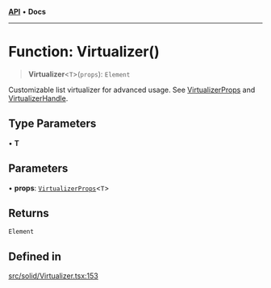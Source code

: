 [**API**](../../API.md) • **Docs**

***

# Function: Virtualizer()

> **Virtualizer**\<`T`\>(`props`): `Element`

Customizable list virtualizer for advanced usage. See [VirtualizerProps](../interfaces/VirtualizerProps.md) and [VirtualizerHandle](../interfaces/VirtualizerHandle.md).

## Type Parameters

• **T**

## Parameters

• **props**: [`VirtualizerProps`](../interfaces/VirtualizerProps.md)\<`T`\>

## Returns

`Element`

## Defined in

[src/solid/Virtualizer.tsx:153](https://github.com/inokawa/virtua/blob/cde6b757a74b1e8c69e920fc596425ef39738abf/src/solid/Virtualizer.tsx#L153)
